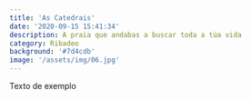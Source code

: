 ```yaml
---
title: 'As Catedrais'
date: '2020-09-15 15:41:34'
description: A praia que andabas a buscar toda a túa vida
category: Ribadeo
background: '#7d4cdb'
image: '/assets/img/06.jpg'
---
```


Texto de exemplo

